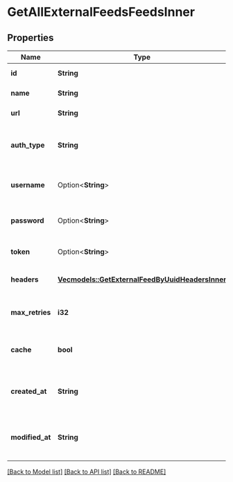 # GetAllExternalFeedsFeedsInner

## Properties

Name | Type | Description | Notes
------------ | ------------- | ------------- | -------------
**id** | **String** | ID of the feed | 
**name** | **String** | Name of the feed | 
**url** | **String** | URL of the feed | 
**auth_type** | **String** | Auth type of the feed: * `basic` * `token` * `noAuth`  | 
**username** | Option<**String**> | Username for authType `basic` | [optional]
**password** | Option<**String**> | Password for authType `basic` | [optional]
**token** | Option<**String**> | Token for authType `token` | [optional]
**headers** | [**Vec<models::GetExternalFeedByUuidHeadersInner>**](getExternalFeedByUUID_headers_inner.md) | Custom headers for the feed | 
**max_retries** | **i32** | Maximum number of retries on the feed url | [default to 5]
**cache** | **bool** | Toggle caching of feed url response | 
**created_at** | **String** | Datetime on which the feed was created | 
**modified_at** | **String** | Datetime on which the feed was modified | 

[[Back to Model list]](../README.md#documentation-for-models) [[Back to API list]](../README.md#documentation-for-api-endpoints) [[Back to README]](../README.md)


